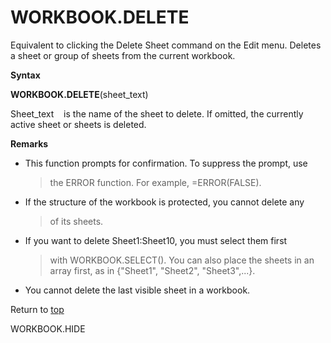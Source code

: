 WORKBOOK.DELETE
===============

Equivalent to clicking the Delete Sheet command on the Edit menu.
Deletes a sheet or group of sheets from the current workbook.

**Syntax**

**WORKBOOK.DELETE**(sheet\_text)

Sheet\_text    is the name of the sheet to delete. If omitted, the
currently active sheet or sheets is deleted.

**Remarks**

-   This function prompts for confirmation. To suppress the prompt, use
    > the ERROR function. For example, =ERROR(FALSE).

-   If the structure of the workbook is protected, you cannot delete any
    > of its sheets.

-   If you want to delete Sheet1:Sheet10, you must select them first
    > with WORKBOOK.SELECT(). You can also place the sheets in an array
    > first, as in {\"Sheet1\", \"Sheet2\", \"Sheet3\",\...}.

-   You cannot delete the last visible sheet in a workbook.

Return to [top](#T)

WORKBOOK.HIDE
